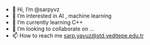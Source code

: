 - 👋 Hi, I’m @sarpyvz
- 👀 I’m interested in AI , machine learning
- 🌱 I’m currently learning C++
- 💞️ I’m looking to collaborate on ...
- 📫 How to reach me sarp.yavuz@std.yeditepe.edu.tr

<!---
sarpyvz/sarpyvz is a ✨ special ✨ repository because its `README.md` (this file) appears on your GitHub profile.
You can click the Preview link to take a look at your changes.
--->
